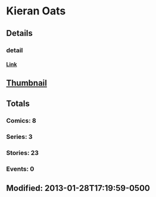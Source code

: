 # Kieran  Oats 
## Details
### detail
#### [Link](http://marvel.com/comics/creators/5018/kieran_oats?utm_campaign=apiRef&utm_source=225578a89fc76f3d20fbffda5d17a88d)
## [Thumbnail](http://i.annihil.us/u/prod/marvel/i/mg/b/40/image_not_available.jpg)
## Totals
### Comics: 8
### Series: 3
### Stories: 23
### Events: 0
## Modified: 2013-01-28T17:19:59-0500